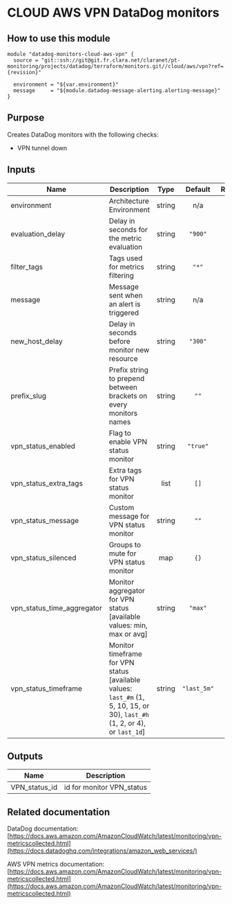# CLOUD AWS VPN DataDog monitors

## How to use this module

```
module "datadog-monitors-cloud-aws-vpn" {
  source = "git::ssh://git@git.fr.clara.net/claranet/pt-monitoring/projects/datadog/terraform/monitors.git//cloud/aws/vpn?ref={revision}"

  environment = "${var.environment}"
  message     = "${module.datadog-message-alerting.alerting-message}"
}

```

## Purpose

Creates DataDog monitors with the following checks:

- VPN tunnel down

## Inputs

| Name | Description | Type | Default | Required |
|------|-------------|:----:|:-----:|:-----:|
| environment | Architecture Environment | string | n/a | yes |
| evaluation\_delay | Delay in seconds for the metric evaluation | string | `"900"` | no |
| filter\_tags | Tags used for metrics filtering | string | `"*"` | no |
| message | Message sent when an alert is triggered | string | n/a | yes |
| new\_host\_delay | Delay in seconds before monitor new resource | string | `"300"` | no |
| prefix\_slug | Prefix string to prepend between brackets on every monitors names | string | `""` | no |
| vpn\_status\_enabled | Flag to enable VPN status monitor | string | `"true"` | no |
| vpn\_status\_extra\_tags | Extra tags for VPN status monitor | list | `[]` | no |
| vpn\_status\_message | Custom message for VPN status monitor | string | `""` | no |
| vpn\_status\_silenced | Groups to mute for VPN status monitor | map | `{}` | no |
| vpn\_status\_time\_aggregator | Monitor aggregator for VPN status [available values: min, max or avg] | string | `"max"` | no |
| vpn\_status\_timeframe | Monitor timeframe for VPN status [available values: `last_#m` (1, 5, 10, 15, or 30), `last_#h` (1, 2, or 4), or `last_1d`] | string | `"last_5m"` | no |

## Outputs

| Name | Description |
|------|-------------|
| VPN\_status\_id | id for monitor VPN_status |

## Related documentation

DataDog documentation: [https://docs.aws.amazon.com/AmazonCloudWatch/latest/monitoring/vpn-metricscollected.html](https://docs.datadoghq.com/integrations/amazon_web_services/)

AWS VPN metrics documentation: [https://docs.aws.amazon.com/AmazonCloudWatch/latest/monitoring/vpn-metricscollected.html](https://docs.aws.amazon.com/AmazonCloudWatch/latest/monitoring/vpn-metricscollected.html)

